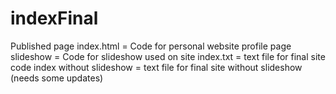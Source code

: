 # indexFinal
Published page
index.html = Code for personal website profile page
slideshow = Code for slideshow used on site
index.txt = text file for final site code
index without slideshow = text file for final site without slideshow (needs some updates)
